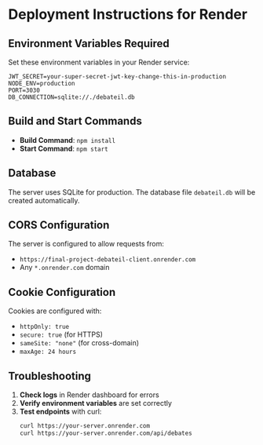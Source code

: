 # Deployment Instructions for Render

## Environment Variables Required

Set these environment variables in your Render service:

```
JWT_SECRET=your-super-secret-jwt-key-change-this-in-production
NODE_ENV=production
PORT=3030
DB_CONNECTION=sqlite://./debateil.db
```

## Build and Start Commands

- **Build Command**: `npm install`
- **Start Command**: `npm start`

## Database

The server uses SQLite for production. The database file `debateil.db` will be created automatically.

## CORS Configuration

The server is configured to allow requests from:

- `https://final-project-debateil-client.onrender.com`
- Any `*.onrender.com` domain

## Cookie Configuration

Cookies are configured with:

- `httpOnly: true`
- `secure: true` (for HTTPS)
- `sameSite: "none"` (for cross-domain)
- `maxAge: 24 hours`

## Troubleshooting

1. **Check logs** in Render dashboard for errors
2. **Verify environment variables** are set correctly
3. **Test endpoints** with curl:
   ```bash
   curl https://your-server.onrender.com
   curl https://your-server.onrender.com/api/debates
   ```
